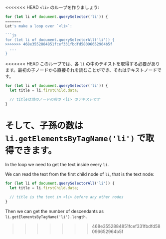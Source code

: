 <<<<<<< HEAD
`<li>` のループを作りましょう:

```js
for (let li of document.querySelector('li')) {
=======
Let's make a loop over `<li>`:

```js
for (let li of document.querySelectorAll('li')) {
>>>>>>> 468e3552884851fcef331fbdfd58096652964b5f
  ...
}
```

<<<<<<< HEAD
このループでは、各 `li` の中のテキストを取得する必要があります。最初の子ノードから直接それを読むことができ、それはテキストノードです。

```js
for (let li of document.querySelector('li')) {
  let title = li.firstChild.data;

  // titleは他のノードの前の <li> のテキストです
}
```

そして、子孫の数は `li.getElementsByTagName('li')` で取得できます。
=======
In the loop we need to get the text inside every `li`.

We can read the text from the first child node of `li`, that is the text node:

```js
for (let li of document.querySelectorAll('li')) {
  let title = li.firstChild.data;

  // title is the text in <li> before any other nodes
}
```

Then we can get the number of descendants as `li.getElementsByTagName('li').length`.
>>>>>>> 468e3552884851fcef331fbdfd58096652964b5f
